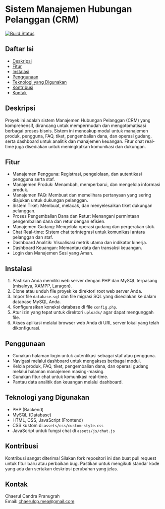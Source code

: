 # Sistem Manajemen Hubungan Pelanggan (CRM)

[![Build Status](https://img.shields.io/badge/build-passing-brightgreen)](https://ragam.biz.id/kelompok2/)


## Daftar Isi
- [Deskripsi](#deskripsi)
- [Fitur](#fitur)
- [Instalasi](#instalasi)
- [Penggunaan](#penggunaan)
- [Teknologi yang Digunakan](#teknologi-yang-digunakan)
- [Kontribusi](#kontribusi)
- [Kontak](#kontak)

## Deskripsi
Proyek ini adalah sistem Manajemen Hubungan Pelanggan (CRM) yang komprehensif, dirancang untuk mempermudah dan mengotomatisasi berbagai proses bisnis. Sistem ini mencakup modul untuk manajemen produk, pengguna, FAQ, tiket, pengembalian dana, dan operasi gudang, serta dashboard untuk analitik dan manajemen keuangan. Fitur chat real-time juga disediakan untuk meningkatkan komunikasi dan dukungan.

## Fitur
- Manajemen Pengguna: Registrasi, pengelolaan, dan autentikasi pengguna serta staf.
- Manajemen Produk: Menambah, memperbarui, dan mengelola informasi produk.
- Manajemen FAQ: Membuat dan memelihara pertanyaan yang sering diajukan untuk dukungan pelanggan.
- Sistem Tiket: Membuat, melacak, dan menyelesaikan tiket dukungan pelanggan.
- Proses Pengembalian Dana dan Retur: Menangani permintaan pengembalian dana dan retur dengan efisien.
- Manajemen Gudang: Mengelola operasi gudang dan pergerakan stok.
- Chat Real-time: Sistem chat terintegrasi untuk komunikasi antara pelanggan dan staf.
- Dashboard Analitik: Visualisasi metrik utama dan indikator kinerja.
- Dashboard Keuangan: Memantau data dan transaksi keuangan.
- Login dan Manajemen Sesi yang Aman.

## Instalasi
1. Pastikan Anda memiliki web server dengan PHP dan MySQL terpasang (misalnya, XAMPP, Laragon).
2. Clone atau unduh file proyek ke direktori root web server Anda.
3. Impor file `database.sql` dan file migrasi SQL yang disediakan ke dalam database MySQL Anda.
4. Konfigurasikan koneksi database di file `config.php`.
5. Atur izin yang tepat untuk direktori `uploads/` agar dapat mengunggah file.
6. Akses aplikasi melalui browser web Anda di URL server lokal yang telah dikonfigurasi.

## Penggunaan
- Gunakan halaman login untuk autentikasi sebagai staf atau pengguna.
- Navigasi melalui dashboard untuk mengakses berbagai modul.
- Kelola produk, FAQ, tiket, pengembalian dana, dan operasi gudang melalui halaman manajemen masing-masing.
- Gunakan fitur chat untuk komunikasi real-time.
- Pantau data analitik dan keuangan melalui dashboard.

## Teknologi yang Digunakan
- PHP (Backend)
- MySQL (Database)
- HTML, CSS, JavaScript (Frontend)
- CSS kustom di `assets/css/custom-style.css`
- JavaScript untuk fungsi chat di `assets/js/chat.js`

## Kontribusi
Kontribusi sangat diterima! Silakan fork repositori ini dan buat pull request untuk fitur baru atau perbaikan bug. Pastikan untuk mengikuti standar kode yang ada dan sertakan deskripsi perubahan yang jelas.

## Kontak
Chaerul Candra Pranugrah  
Email: chaerulcp.mea@gmail.com

